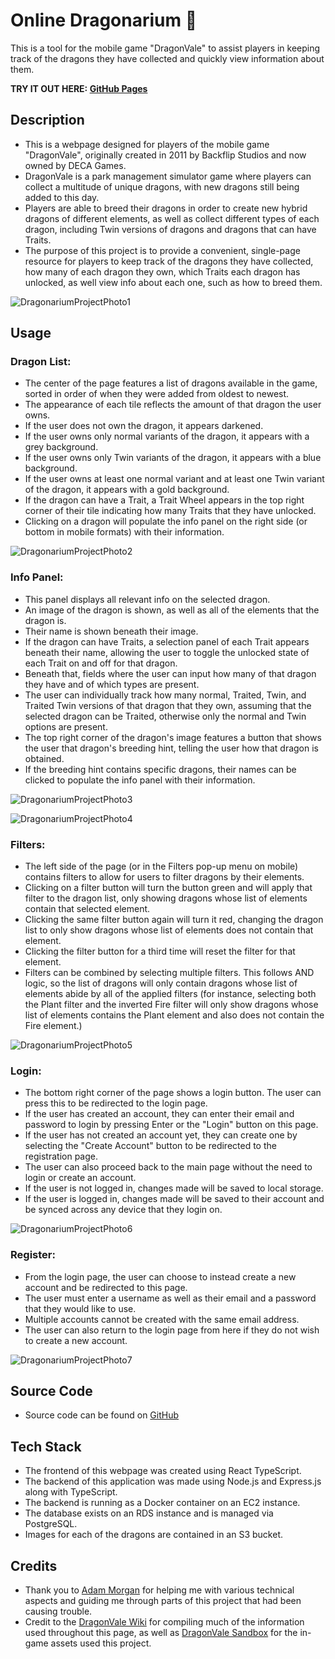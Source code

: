 # Online Dragonarium :dragon:

This is a tool for the mobile game "DragonVale" to assist players in keeping track of the dragons they have collected and quickly view information about them.

**TRY IT OUT HERE: [GitHub Pages](https://jacob511-hub.github.io/OnlineDragonarium/)**

## Description

- This is a webpage designed for players of the mobile game "DragonVale", originally created in 2011 by Backflip Studios and now owned by DECA Games.
- DragonVale is a park management simulator game where players can collect a multitude of unique dragons, with new dragons still being added to this day.
- Players are able to breed their dragons in order to create new hybrid dragons of different elements, as well as collect different types of each dragon, including Twin versions of dragons and dragons that can have Traits.
- The purpose of this project is to provide a convenient, single-page resource for players to keep track of the dragons they have collected, how many of each dragon they own, which Traits each dragon has unlocked, as well view info about each one, such as how to breed them.

![DragonariumProjectPhoto1](https://github.com/user-attachments/assets/4ec26ca4-b2b4-44f9-9f26-9bc11d5cccfc)

## Usage

### Dragon List:
- The center of the page features a list of dragons available in the game, sorted in order of when they were added from oldest to newest.
- The appearance of each tile reflects the amount of that dragon the user owns.
- If the user does not own the dragon, it appears darkened.
- If the user owns only normal variants of the dragon, it appears with a grey background.
- If the user owns only Twin variants of the dragon, it appears with a blue background.
- If the user owns at least one normal variant and at least one Twin variant of the dragon, it appears with a gold background.
- If the dragon can have a Trait, a Trait Wheel appears in the top right corner of their tile indicating how many Traits that they have unlocked.
- Clicking on a dragon will populate the info panel on the right side (or bottom in mobile formats) with their information.

![DragonariumProjectPhoto2](https://github.com/user-attachments/assets/2e068708-b07b-4c4d-a7a3-36c31c8901c7)

### Info Panel:
- This panel displays all relevant info on the selected dragon.
- An image of the dragon is shown, as well as all of the elements that the dragon is.
- Their name is shown beneath their image.
- If the dragon can have Traits, a selection panel of each Trait appears beneath their name, allowing the user to toggle the unlocked state of each Trait on and off for that dragon.
- Beneath that, fields where the user can input how many of that dragon they have and of which types are present.
- The user can individually track how many normal, Traited, Twin, and Traited Twin versions of that dragon that they own, assuming that the selected dragon can be Traited, otherwise only the normal and Twin options are present.
- The top right corner of the dragon's image features a button that shows the user that dragon's breeding hint, telling the user how that dragon is obtained.
- If the breeding hint contains specific dragons, their names can be clicked to populate the info panel with their information.

![DragonariumProjectPhoto3](https://github.com/user-attachments/assets/74f9116b-fb7f-4014-9874-828098ea360a)

![DragonariumProjectPhoto4](https://github.com/user-attachments/assets/4c9eaa99-1ab8-4be7-8f67-621ac41cbc79)

### Filters:
- The left side of the page (or in the Filters pop-up menu on mobile) contains filters to allow for users to filter dragons by their elements.
- Clicking on a filter button will turn the button green and will apply that filter to the dragon list, only showing dragons whose list of elements contain that selected element.
- Clicking the same filter button again will turn it red, changing the dragon list to only show dragons whose list of elements does not contain that element.
- Clicking the filter button for a third time will reset the filter for that element.
- Filters can be combined by selecting multiple filters. This follows AND logic, so the list of dragons will only contain dragons whose list of elements abide by all of the applied filters (for instance, selecting both the Plant filter and the inverted Fire filter will only show dragons whose list of elements contains the Plant element and also does not contain the Fire element.)

![DragonariumProjectPhoto5](https://github.com/user-attachments/assets/a8e1f079-4f5c-42b8-a02f-82d0bc9b51ba)

### Login:
- The bottom right corner of the page shows a login button. The user can press this to be redirected to the login page.
- If the user has created an account, they can enter their email and password to login by pressing Enter or the "Login" button on this page.
- If the user has not created an account yet, they can create one by selecting the "Create Account" button to be redirected to the registration page.
- The user can also proceed back to the main page without the need to login or create an account.
- If the user is not logged in, changes made will be saved to local storage.
- If the user is logged in, changes made will be saved to their account and be synced across any device that they login on.

![DragonariumProjectPhoto6](https://github.com/user-attachments/assets/edcd7970-2bb6-4961-ad80-4307bea9f4d2)

### Register:
- From the login page, the user can choose to instead create a new account and be redirected to this page.
- The user must enter a username as well as their email and a password that they would like to use.
- Multiple accounts cannot be created with the same email address.
- The user can also return to the login page from here if they do not wish to create a new account.

![DragonariumProjectPhoto7](https://github.com/user-attachments/assets/6ad0ce84-aa8c-4d23-b4a5-07b0ca031b94)

## Source Code

- Source code can be found on [GitHub](https://github.com/Jacob511-hub/OnlineDragonarium)

## Tech Stack

- The frontend of this webpage was created using React TypeScript.
- The backend of this application was made using Node.js and Express.js along with TypeScript.
- The backend is running as a Docker container on an EC2 instance.
- The database exists on an RDS instance and is managed via PostgreSQL.
- Images for each of the dragons are contained in an S3 bucket.

## Credits

- Thank you to [Adam Morgan](https://github.com/adam-morgan) for helping me with various technical aspects and guiding me through parts of this project that had been causing trouble.
- Credit to the [DragonVale Wiki](https://dragonvale.fandom.com/wiki/DragonVale_Wiki) for compiling much of the information used throughout this page, as well as [DragonVale Sandbox](https://dvbox.bin.sh/all-dragons) for the in-game assets used this project.
